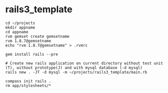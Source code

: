 rails3_template
===============

	cd ~/projects
	mkdir appname
	cd appname
	rvm gemset create gemsetname
	rvm 1.8.7@gemsetname
	echo "rvm 1.8.7@gemsetname" > .rvmrc

	gem install rails --pre

	# Create new rails application on current directory without test unit (T), without prototype(J) and with mysql database (-d mysql)
	rails new . -JT -d mysql -m ~/projects/rails3_template/main.rb

	compass init rails .	
	rm app/stylesheets/*
